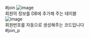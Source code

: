 #join
![image](https://user-images.githubusercontent.com/102035198/186065532-1babd118-9b8f-42b5-9d44-f935bf4127f6.png)<br>
회원의 정보를 DB에 추가해 주는 테이블<br>
![image](https://user-images.githubusercontent.com/102035198/186065622-9fb957b1-2b38-438a-b523-4421f69e9340.png)<br>
회원번호를 자동으로 생성해주는 코드입니다<br>
#join_p

